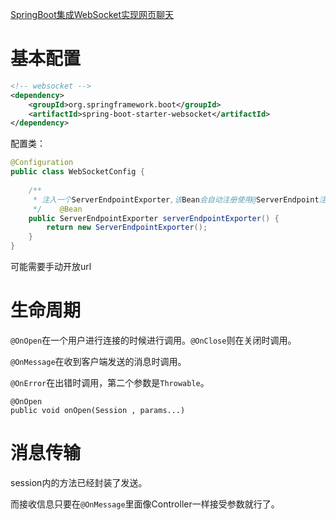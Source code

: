 [SpringBoot集成WebSocket实现网页聊天](https://docs.qq.com/doc/DUVp0ZHFVVWtwY2FX?friendUin=%25252FJYpsJJ1jZeryahi3Yo8ag%25253D%25253D&ADUIN=3227489569&ADSESSION=1681737129&ADTAG=CLIENT.QQ.5971_.0&ADPUBNO=27303&jumpuin=3227489569)
# 基本配置

```xml
<!-- websocket -->
<dependency>
	<groupId>org.springframework.boot</groupId>
	<artifactId>spring-boot-starter-websocket</artifactId>
</dependency>
```

配置类：
```java
@Configuration  
public class WebSocketConfig {  
  
    /**  
     * 注入一个ServerEndpointExporter,该Bean会自动注册使用@ServerEndpoint注解申明的websocket endpoint  
     */    @Bean  
    public ServerEndpointExporter serverEndpointExporter() {  
        return new ServerEndpointExporter();  
    }  
}
```

可能需要手动开放url

# 生命周期
`@OnOpen`在一个用户进行连接的时候进行调用。`@OnClose`则在关闭时调用。

`@OnMessage`在收到客户端发送的消息时调用。

`@OnError`在出错时调用，第二个参数是`Throwable`。

```
@OnOpen
public void onOpen(Session , params...)
```

# 消息传输
session内的方法已经封装了发送。

而接收信息只要在`@OnMessage`里面像Controller一样接受参数就行了。












